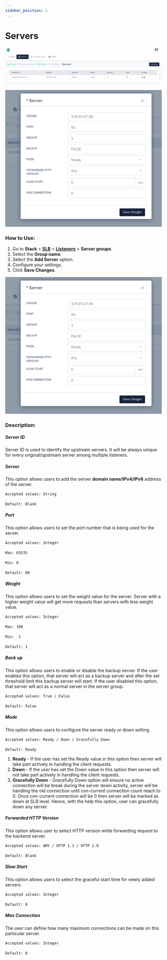 ```yaml
---
sidebar_position: 1
---
```


# Servers

![servers](/img/adc/v8/docs/servers_1.png)

![servers2](/img/adc/v8/docs/servers_2.png)

### How to Use:

1. Go to **Stack** > [**SLB**](/enterprise/adc) > [**Listeners**](./listeners.md) > **Server groups**.
2. Select the **Group name**.
3. Select the **Add Server** option.
4. Configure your settings. 
5. Click **Save Changes**.

![servers2](/img/adc/v8/docs/servers_2.png)

### Description:

##### **Server ID**

Server ID is used to identify the upstream servers. It will be always unique for every original/upstream server among multiple listeners.

##### **Server**

This option allows users to add the server **domain name/IPv4/IPv6** address of the server.

    Accepted values: String

    Default: Blank 

##### **Port**

This option allows users to set the port number that is being used for the server.

    Accepted values: Integer

    Max: 65535

    Min: 0

    Default: 80 

##### **Weight**

This option allows users to set the weight value for the server. Server with a higher weight value will get more requests than servers with less weight value.

    Accepted values: Integer

    Max: 100

    Min:  1

    Default: 1

##### **Back up**

This option allows users to enable or disable the backup server. If the user enables this option, that server will act as a backup server and after the set threshold limit this backup server will start. If the user disabled this option, that server will act as a normal server in the server group.

    Accepted values: True / False

    Default: False 

##### **Mode**

This option allows users to configure the server ready or down setting. 

    Accepted values: Ready / Down / Gracefully Down

    Default: Ready 

1. **Ready** - If the user has set the Ready value in this option then server will take part actively in handling the client requests.
2. **Down** - If the user has set the Down value in this option then server will not take part actively in handling the client requests. 
3. **Gracefully Down** - Gracefully Down option will ensure no active connection will be break during the server down activity, server will be handling the old connection until con-current connection count reach to 0. Once con-current connection will be 0 then server will be marked as down at SLB level. Hence, with the help this option, user can gracefully down any server.

##### Forwarded HTTP Version

This option allows user to select HTTP version while forwarding request to the backend server.

    Accepted values: ANY / HTTP 1.1 / HTTP 2.0

    Default: Blank 

##### **Slow Start**
 This option allows users to select the graceful start time for newly added servers.

    Accepted values: Integer

    Default: 0 

##### **Max Connection**

The user can define how many maximum connections can be made on this particular server.

    Accepted values: Integer

    Default: 0